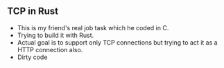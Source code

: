 ## TCP in Rust
- This is my friend's real job task which he coded in C.
- Trying to build it with Rust.
- Actual goal is to support only TCP connections but trying to act it as a HTTP connection also.
- Dirty code
